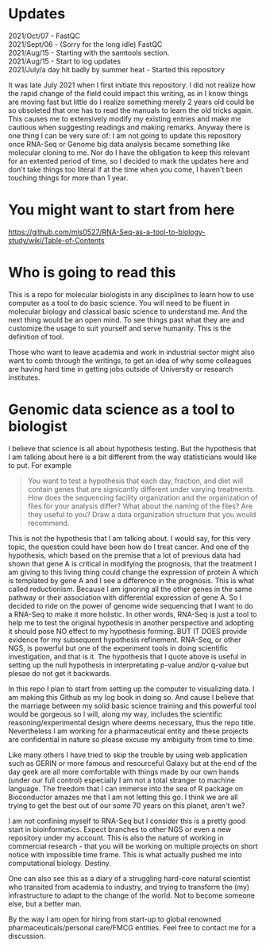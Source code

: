 # Updates

2021/Oct/07 - FastQC  
2021/Sept/06 - (Sorry for the long idle) FastQC  
2021/Aug/15 - Starting with the samtools section.   
2021/Aug/15 - Start to log updates  
2021/July/a day hit badly by summer heat - Started this repository  

It was late July 2021 when I first initiate this repository. I did not realize how the rapid change of the field could impact this writing, as in I know things are moving fast but little do I realize something merely 2 years old could be so obsoleted that one has to read the manuals to learn the old tricks again. This causes me to extensively modify my existing entries and make me cautious when suggesting readings and making remarks. Anyway there is one thing I can be very sure of: I am not going to update this repository once RNA-Seq or Genome big data analysis became something like molecular cloning to me. Nor do I have the obligation to keep this relevant for an extented period of time, so I decided to mark the updates here and don't take things too literal if at the time when you come, I haven't been touching things for more than 1 year.

# You might want to start from here

https://github.com/mls0527/RNA-Seq-as-a-tool-to-biology-study/wiki/Table-of-Contents

# Who is going to read this

This is a repo for molecular biologists in any disciplines to learn how to use computer as a tool to do basic science. You will need to be fluent in molecular biology and classical basic science to understand me. And the next thing would be an open mind. To see things past what they are and customize the usage to suit yourself and serve humanity. This is the definition of tool.

Those who want to leave academia and work in industrial sector might also want to comb through the writings, to get an idea of why some colleagues are having hard time in getting jobs outside of University or research institutes.  

# Genomic data science as a tool to biologist

I believe that science is all about hypothesis testing. But the hypothesis that I am talking about here is a bit different from the way statisticians would like to put. For example 

>You want to test a hypothesis that each day, fraction, and diet will contain genes that are signicantly different under varying treatments. How does the sequencing facility organization and the organization of files for your analysis differ? What about the naming of the files? Are they useful to you? Draw a data organization structure that you would recommend.

This is not the hypothesis that I am talking about. I would say, for this very topic, the question could have been how do I treat cancer. And one of the hypothesis, which based on the premise that a lot of previous data had shown that gene A is critical in modifying the prognosis, that the treatment I am giving to this living thing could change the expression of protein A which is templated by gene A and I see a difference in the prognosis. This is what called reductionism. Because I am ignoring all the other genes in the same pathway or their association with differential expression of gene A. So I decided to ride on the power of genome wide sequencing that I want to do a RNA-Seq to make it more holistic. In other words, RNA-Seq is just a tool to help me to test the original hypothesis in another perspective and adopting it should pose NO effect to my hypothesis forming. BUT IT DOES provide evidence for my subsequent hypothesis refinement. RNA-Seq, or other NGS, is powerful but one of the experiment tools in doing scientific investigation, and that is it. The hypothesis that I quote above is useful in setting up the null hypothesis in interpretating p-value and/or q-value but plesae do not get it backwards.

In this repo I plan to start from setting up the computer to visualizing data. I am making this Github as my log book in doing so. And cause I believe that the marriage between my solid basic science training and this powerful tool would be gorgeous so I will, along my way, includes the scientific reasoning/experimental design where deems necessary, thus the repo title. Nevertheless I am working for a pharmaceutical entity and these projects are confidential in nature so please excuse my ambiguity from time to time.

Like many others I have tried to skip the trouble by using web application such as GERIN or more famous and resourceful Galaxy but at the end of the day geek are all more comfortable with things made by our own hands (under our full control) especially I am not a total stranger to machine language. The freedom that I can immerse into the sea of R package on Bioconductor amazes me that I am not letting this go. I think we are all trying to get the best out of our some 70 years on this planet, aren't we?

I am not confining myself to RNA-Seq but I consider this is a pretty good start in bioinformatics. Expect branches to other NGS or even a new repository under my account. This is also the nature of working in commercial research - that you will be working on multiple projects on short notice with impossible time frame. This is what actually pushed me into computational biology. Destiny. 

One can also see this as a diary of a struggling hard-core natural scientist who transited from academia to industry, and trying to transform the (my) infrastructure to adapt to the change of the world. Not to become someone else, but a better man. 

By the way I am open for hiring from start-up to global renowned pharmaceuticals/personal care/FMCG entities. Feel free to contact me for a discussion. 
